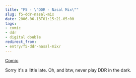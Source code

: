 ```yaml
---
title: "F5 - \"DDR - Nasal Mix\""
slug: f5-ddr-nasal-mix
date: 2006-06-13T01:15:21-05:00
tags:
- comic
- ddr
- digital double
redirect_from:
- entry/f5-ddr-nasal-mix/
---
```

[Comic](http://digitaldouble.smackjeeves.com/comics/54181/)

Sorry it's a little late. Oh, and btw, never play DDR in the dark.
